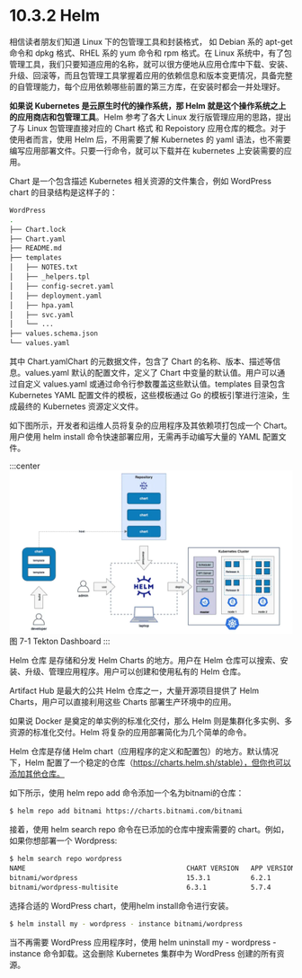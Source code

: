 # 10.3.2 Helm 

相信读者朋友们知道 Linux 下的包管理工具和封装格式， 如 Debian 系的 apt-get 命令和 dpkg 格式、RHEL 系的 yum 命令和 rpm 格式。在 Linux 系统中，有了包管理工具，我们只要知道应用的名称，就可以很方便地从应用仓库中下载、安装、升级、回滚等，而且包管理工具掌握着应用的依赖信息和版本变更情况，具备完整的自管理能力，每个应用依赖哪些前置的第三方库，在安装时都会一并处理好。

**如果说 Kubernetes 是云原生时代的操作系统，那 Helm 就是这个操作系统之上的应用商店和包管理工具**。Helm 参考了各大 Linux 发行版管理应用的思路，提出了与 Linux 包管理直接对应的 Chart 格式 和 Repoistory 应用仓库的概念。对于使用者而言，使用 Helm 后，不用需要了解 Kubernetes 的 yaml 语法，也不需要编写应用部署文件。只要一行命令，就可以下载并在 kubernetes 上安装需要的应用。


Chart 是一个包含描述 Kubernetes 相关资源的文件集合，例如 WordPress chart 的目录结构是这样子的：

```bash
WordPress
.
├── Chart.lock
├── Chart.yaml
├── README.md
├── templates
│   ├── NOTES.txt
│   ├── _helpers.tpl
│   ├── config-secret.yaml
│   ├── deployment.yaml
│   ├── hpa.yaml
│   ├── svc.yaml
│   └── ...
├── values.schema.json
└── values.yaml
```

其中 Chart.yamlChart 的元数据文件，包含了 Chart 的名称、版本、描述等信息。values.yaml 默认的配置文件，定义了 Chart 中变量的默认值。用户可以通过自定义 values.yaml 或通过命令行参数覆盖这些默认值。templates 目录包含 Kubernetes YAML 配置文件的模板，这些模板通过 Go 的模板引擎进行渲染，生成最终的 Kubernetes 资源定义文件。


如下图所示，开发者和运维人员将复杂的应用程序及其依赖项打包成一个 Chart。用户使用 helm install 命令快速部署应用，无需再手动编写大量的 YAML 配置文件。

:::center
  ![](../assets/helm.webp)<br/>
  图 7-1 Tekton Dashboard
:::

Helm 仓库 是存储和分发 Helm Charts 的地方。用户在 Helm 仓库可以搜索、安装、升级、管理应用程序。用户可以创建和使用私有的 Helm 仓库。

Artifact Hub 是最大的公共 Helm 仓库之一，大量开源项目提供了 Helm Charts，用户可以直接利用这些 Charts 部署生产环境中的应用。





如果说 Docker 是奠定的单实例的标准化交付，那么 Helm 则是集群化多实例、多资源的标准化交付。Helm 将复杂的应用部署简化为几个简单的命令。

Helm 仓库是存储 Helm chart（应用程序的定义和配置包）的地方。默认情况下，Helm 配置了一个稳定的仓库（https://charts.helm.sh/stable），但你也可以添加其他仓库。

如下所示，使用 helm repo add 命令添加一个名为bitnami的仓库：

```bash
$ helm repo add bitnami https://charts.bitnami.com/bitnami
```

接着，使用 helm search repo 命令在已添加的仓库中搜索需要的 chart。例如，如果你想部署一个 Wordpress:

```bash
$ helm search repo wordpress
NAME                                        CHART VERSION   APP VERSION     DESCRIPTION
bitnami/wordpress                           15.3.1          6.2.1           Web publishing platform for building blogs and websites
bitnami/wordpress-multisite                 6.3.1           5.7.4           WordPress for Multisite environments
```

选择合适的 WordPress chart，使用helm install命令进行安装。

```bash
$ helm install my - wordpress - instance bitnami/wordpress 
```
当不再需要 WordPress 应用程序时，使用 helm uninstall my - wordpress - instance 命令卸载。这会删除 Kubernetes 集群中为 WordPress 创建的所有资源。